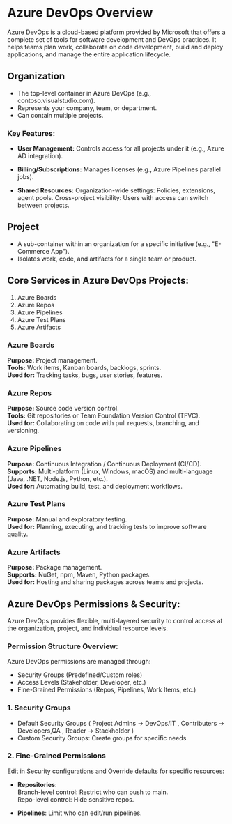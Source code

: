 # Azure DevOps Overview
Azure DevOps is a cloud-based platform provided by Microsoft that offers a complete set of tools for software development and DevOps practices. It helps teams plan work, collaborate on code development, build and deploy applications, and manage the entire application lifecycle.

## Organization
- The top-level container in Azure DevOps (e.g., contoso.visualstudio.com).
- Represents your company, team, or department.
- Can contain multiple projects.

### Key Features:
- **User Management:**
Controls access for all projects under it (e.g., Azure AD integration).

- **Billing/Subscriptions:**
Manages licenses (e.g., Azure Pipelines parallel jobs).

- **Shared Resources:**
Organization-wide settings: Policies, extensions, agent pools.
Cross-project visibility: Users with access can switch between projects.

## Project 
- A sub-container within an organization for a specific initiative (e.g., "E-Commerce App").
- Isolates work, code, and artifacts for a single team or product.

## Core Services in Azure DevOps Projects:
1. Azure Boards
2. Azure Repos
3. Azure Pipelines
4. Azure Test Plans
5. Azure Artifacts
   
### Azure Boards <br>
**Purpose:** Project management. <br>
**Tools:** Work items, Kanban boards, backlogs, sprints. <br>
**Used for:** Tracking tasks, bugs, user stories, features.<br>
### Azure Repos         <br>
**Purpose:** Source code version control.   <br>
**Tools:** Git repositories or Team Foundation Version Control (TFVC).  <br>
**Used for:** Collaborating on code with pull requests, branching, and versioning. <br>
### Azure Pipelines    <br>
**Purpose:** Continuous Integration / Continuous Deployment (CI/CD).  <br>
**Supports:** Multi-platform (Linux, Windows, macOS) and multi-language (Java, .NET, Node.js, Python, etc.). <br>
**Used for:** Automating build, test, and deployment workflows. <br>
### Azure Test Plans  <br>
**Purpose:** Manual and exploratory testing.  <br>
**Used for:** Planning, executing, and tracking tests to improve software quality. <br>
### Azure Artifacts  <br>
**Purpose:** Package management.    <br>
**Supports:** NuGet, npm, Maven, Python packages.  <br>
**Used for:** Hosting and sharing packages across teams and projects.  <br>


## Azure DevOps Permissions & Security:
Azure DevOps provides flexible, multi-layered security to control access at the organization, project, and individual resource levels.

### Permission Structure Overview:
Azure DevOps permissions are managed through:
- Security Groups (Predefined/Custom roles)
- Access Levels (Stakeholder, Developer, etc.) 
- Fine-Grained Permissions (Repos, Pipelines, Work Items, etc.)

### 1. Security Groups
- Default Security Groups ( Project Admins -> DevOps/IT  , Contributers -> Developers,QA , Reader -> Stackholder )
- Custom Security Groups: Create groups for specific needs

### 2. Fine-Grained Permissions
Edit in Security configurations and Override defaults for specific resources:
- **Repositories**: <br>
Branch-level control: Restrict who can push to main.  <br>
Repo-level control: Hide sensitive repos.  <br>

- **Pipelines**:
Limit who can edit/run pipelines.

